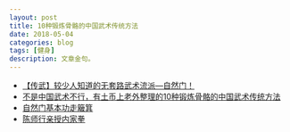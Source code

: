 ```yaml
---
layout: post
title: 10种锻炼骨骼的中国武术传统方法
date: 2018-05-04
categories: blog
tags: [健身]
description: 文章金句。
---
```


- [【传武】较少人知道的无套路武术流派—自然门！](https://www.bilibili.com/video/av14513741/?p=2)
- [不是中国武术不行，有土币上老外整理的10种锻炼骨骼的中国武术传统方法](https://www.bilibili.com/video/av21926133)
- [自然门基本功走簸箕](https://www.bilibili.com/video/av16593995)
- [陈师行亲授内家拳](https://www.bilibili.com/video/av7526771)


